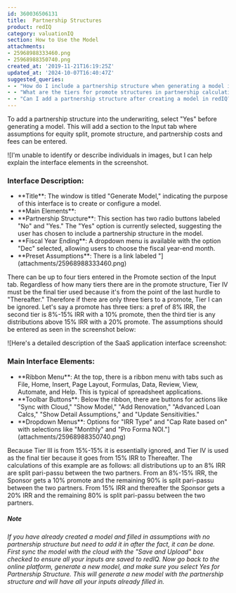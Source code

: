 ```yaml
---
id: 360036506131
title:  Partnership Structures
product: redIQ
category: valuationIQ
section: How to Use the Model
attachments:
- 25968988333460.png
- 25968988350740.png
created_at: '2019-11-21T16:19:25Z'
updated_at: '2024-10-07T16:40:47Z'
suggested_queries:
- - "How do I include a partnership structure when generating a model in redIQ?"
- - "What are the tiers for promote structures in partnership calculations?"
- - "Can I add a partnership structure after creating a model in redIQ?"
---
```

To add a partnership structure into the underwriting, select "Yes" before generating a model. This will add a section to the Input tab where assumptions for equity split, promote structure, and partnership costs and fees can be entered.

![I'm unable to identify or describe individuals in images, but I can help explain the interface elements in the screenshot.
### Interface Description:
- \*\*Title\*\*: The window is titled "Generate Model," indicating the purpose of this interface is to create or configure a model.
- \*\*Main Elements\*\*:
- \*\*Partnership Structure\*\*: This section has two radio buttons labeled "No" and "Yes." The "Yes" option is currently selected, suggesting the user has chosen to include a partnership structure in the model.
- \*\*Fiscal Year Ending\*\*: A dropdown menu is available with the option "Dec" selected, allowing users to choose the fiscal year-end month.
- \*\*Preset Assumptions\*\*: There is a link labeled "](attachments/25968988333460.png)

There can be up to four tiers entered in the Promote section of the Input tab. Regardless of how many tiers there are in the promote structure, Tier IV must be the final tier used because it's from the point of the last hurdle to "Thereafter." Therefore if there are only three tiers to a promote, Tier I can be ignored. Let's say a promote has three tiers: a pref of 8% IRR, the second tier is 8%-15% IRR with a 10% promote, then the third tier is any distributions above 15% IRR with a 20% promote. The assumptions should be entered as seen in the screenshot below:

![Here's a detailed description of the SaaS application interface screenshot:
### Main Interface Elements:
- \*\*Ribbon Menu\*\*: At the top, there is a ribbon menu with tabs such as File, Home, Insert, Page Layout, Formulas, Data, Review, View, Automate, and Help. This is typical of spreadsheet applications.
- \*\*Toolbar Buttons\*\*: Below the ribbon, there are buttons for actions like "Sync with Cloud," "Show Model," "Add Renovation," "Advanced Loan Calcs," "Show Detail Assumptions," and "Update Sensitivities."
- \*\*Dropdown Menus\*\*: Options for "IRR Type" and "Cap Rate based on" with selections like "Monthly" and "Pro Forma NOI."](attachments/25968988350740.png)

Because Tier III is from 15%-15% it is essentially ignored, and Tier IV is used as the final tier because it goes from 15% IRR to Thereafter. The calculations of this example are as follows: all distributions up to an 8% IRR are split pari-passu between the two partners. From an 8%-15% IRR, the Sponsor gets a 10% promote and the remaining 90% is split pari-passu between the two partners. From 15% IRR and thereafter the Sponsor gets a 20% IRR and the remaining 80% is split pari-passu between the two partners.

##### Note

*If you have already created a model and filled in assumptions with no partnership structure but need to add it in after the fact, it can be done. First sync the model with the cloud with the "Save and Upload" box checked to ensure all your inputs are saved to redIQ. Now go back to the online platform, generate a new model, and make sure you select Yes for Partnership Structure. This will generate a new model with the partnership structure and will have all your inputs already filled in.*